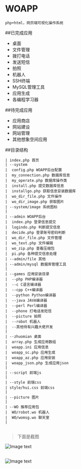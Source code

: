 # WOAPP

```php+html，网页端可视化操作系统```

##已完成应用
- 桌面
- 文件管理
- 拨打电话
- 发送短信
- 拍照
- 机器人
- SSH终端
- MySQL管理工具
- 应用生成
- 各编程学习器

##待完成应用
- 应用商店
- 网站建设
- 网站管理
- 其他想象空间应用

##目录结构
```
| index.php 首页
| --system
|  config.php WOAPP后台配置
|  my_connection.php 数据库信息
|  my_operate.php 数据库操作类
|  install.php 提交数据库信息
|  installgo.php 获取信息安装数据库
|  wo_dir_file.php 文件操作
|  wo_dir_image.php 获取图片
| --system/image 系统图标
|
| --admin WOAPP后台
|  index.php 登录信息提交
|  logindo.php 判断提交信息
|  decide.php 登录账号密码判断
|  wo_dir_file.php 文件管理
|  wo_text.php 文件编辑
|  wo_zip.php 查看压缩包
|  pi.php 各种提交信息处理
| --admin/file 其他
| --admin/mysql 数据库管理工具
|
| --games 应用安装目录
|  --php PHP编译器
|  --c C语言编译器
|  --cpp C++编译器
|  --python Python编译器
|  --java JAVA编译器
|  --perl Perl编译器
|  --phone 打电话发短信
|  --picture 拍照
|  --robot 机器人
|  --其他待有兴趣大佬开发
|
| --zhuomian 桌面
|  array.php 生成应用数组
|  woapp.ini 应用信息
|  woapp_sc.php 应用生成
|  woapp_az.php 应用安装
|  woapp_json.php 生成应用json
|
| --script 前端js
|  
| --style 前端css
| style/hui.css 前端css
|
| --picture 图片
|
| --WO 推荐应用包
|  WO/robot.wo 机器人
|  WO/womsg.wo 聊天室
|
```


##
>下面是截图

![Image text](https://github.com/790431300/woapp/blob/master/1.jpg?raw=true)
## 
![Image text](https://github.com/790431300/woapp/blob/master/2.jpg?raw=true)

